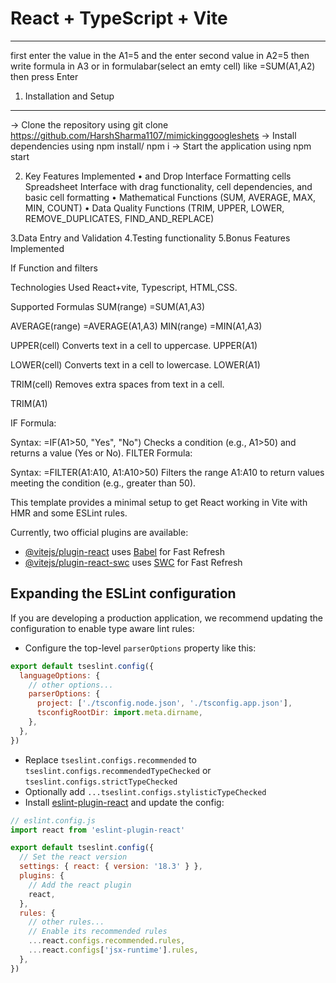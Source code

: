 # React + TypeScript + Vite

------------------------------
first enter the value in the A1=5
and the enter second value in A2=5
then write formula in A3 or in formulabar(select an emty cell) like =SUM(A1,A2) then press Enter

1. Installation and Setup
------------------------
-> Clone the repository using git clone https://github.com/HarshSharma1107/mimickinggoogleshets
-> Install dependencies using npm install/ npm i
-> Start the application using npm start

2. Key Features Implemented
•	and Drop Interface Formatting cells Spreadsheet Interface with drag functionality, cell dependencies, and basic cell formatting
•	Mathematical Functions (SUM, AVERAGE, MAX, MIN, COUNT)
•	Data Quality Functions (TRIM, UPPER, LOWER, REMOVE_DUPLICATES, FIND_AND_REPLACE)

3.Data Entry and Validation
4.Testing functionality
5.Bonus Features Implemented

If Function and filters

Technologies Used
React+vite, Typescript, HTML,CSS.

Supported Formulas
SUM(range)
=SUM(A1,A3)

AVERAGE(range)
=AVERAGE(A1,A3)
MIN(range)
=MIN(A1,A3)

UPPER(cell)
Converts text in a cell to uppercase.
UPPER(A1)

LOWER(cell)
Converts text in a cell to lowercase.
LOWER(A1)

TRIM(cell)
Removes extra spaces from text in a cell.

TRIM(A1)

IF Formula:

Syntax: =IF(A1>50, "Yes", "No")
Checks a condition (e.g., A1>50) and returns a value (Yes or No).
FILTER Formula:

Syntax: =FILTER(A1:A10, A1:A10>50)
Filters the range A1:A10 to return values meeting the condition (e.g., greater than 50).



This template provides a minimal setup to get React working in Vite with HMR and some ESLint rules.

Currently, two official plugins are available:

- [@vitejs/plugin-react](https://github.com/vitejs/vite-plugin-react/blob/main/packages/plugin-react/README.md) uses [Babel](https://babeljs.io/) for Fast Refresh
- [@vitejs/plugin-react-swc](https://github.com/vitejs/vite-plugin-react-swc) uses [SWC](https://swc.rs/) for Fast Refresh

## Expanding the ESLint configuration

If you are developing a production application, we recommend updating the configuration to enable type aware lint rules:

- Configure the top-level `parserOptions` property like this:

```js
export default tseslint.config({
  languageOptions: {
    // other options...
    parserOptions: {
      project: ['./tsconfig.node.json', './tsconfig.app.json'],
      tsconfigRootDir: import.meta.dirname,
    },
  },
})
```

- Replace `tseslint.configs.recommended` to `tseslint.configs.recommendedTypeChecked` or `tseslint.configs.strictTypeChecked`
- Optionally add `...tseslint.configs.stylisticTypeChecked`
- Install [eslint-plugin-react](https://github.com/jsx-eslint/eslint-plugin-react) and update the config:

```js
// eslint.config.js
import react from 'eslint-plugin-react'

export default tseslint.config({
  // Set the react version
  settings: { react: { version: '18.3' } },
  plugins: {
    // Add the react plugin
    react,
  },
  rules: {
    // other rules...
    // Enable its recommended rules
    ...react.configs.recommended.rules,
    ...react.configs['jsx-runtime'].rules,
  },
})
```
